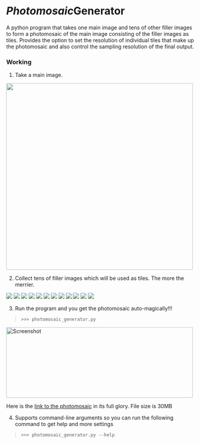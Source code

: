 # *Photomosaic***Generator**

A python program that takes one main image and tens of other filler images to form a photomosaic of the main image consisting of the filler images as tiles. Provides the option to set the resolution of individual tiles that make up the photomosaic and also control the sampling resolution of the final output.


### Working

1. Take a main image.

<img src="https://github.com/sarathsajan/photomosaic_generator/blob/master/main_image/img.jpg" width="500">




2. Collect tens of filler images which will be used as tiles. The more the merrier.

<img src="https://picsum.photos/200"> <img src="https://picsum.photos/201"> <img src="https://picsum.photos/199"> <img src="https://picsum.photos/202"> <img src="https://picsum.photos/203"> <img src="https://picsum.photos/198"> <img src="https://picsum.photos/197"> <img src="https://picsum.photos/204"> <img src="https://picsum.photos/205"> <img src="https://picsum.photos/202"> <img src="https://picsum.photos/196"> <img src="https://picsum.photos/206">




3. Run the program and you get the photomosaic auto-magically!!!

>`>>> photomosaic_generator.py`

<img src="https://i.paste.pics/9TCA0.png" width="500" height="189" alt="Screenshot">

Here is the [link to the photomosaic](https://drive.google.com/file/d/1drL4zTytPcjNhtJxCZqVFNnRZoJk9RLM/view?usp=sharing) in its full glory. File size is 30MB

4. Supports command-line arguments so you can run the following command to get help and more settings

>`>>> photomosaic_generator.py --help`
